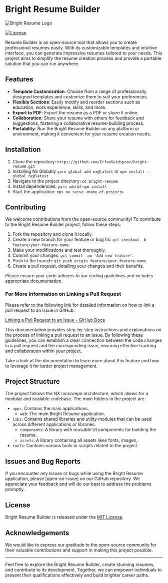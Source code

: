 # Bright Resume Builder

![Bright Resume Logo](/path/to/logo.png)

[![License](https://img.shields.io/github/license/your_username/resume-builder.svg?style=flat-square)](https://github.com/your_username/resume-builder/blob/main/LICENSE)

Resume Builder is an open-source tool that allows you to create professional resumes easily. With its customizable templates and intuitive interface, you can generate impressive resumes tailored to your needs. This project aims to simplify the resume creation process and provide a portable solution that you can run anywhere.

## Features

- **Template Customization**: Choose from a range of professionally designed templates and customize them to suit your preferences.
- **Flexible Sections**: Easily modify and reorder sections such as education, work experience, skills, and more.
- **Export to PDF**: Export the resume as a PDF or share it online.
- **Collaboration**: Share your resume with others for feedback and suggestions, fostering a collaborative resume-building process.
- **Portability**: Run the Bright Resume Builder on any platform or environment, making it convenient for your resume creation needs.

## Installation

1. Clone the repository: `https://github.com/ErfanSeidipoor/bright-resume.git`
3. Installing Nx Globally
   `yarn global add nx@latest` or `npm install --global nx@latest`
2. Navigate to the project directory: `cd bright-resume`
4. Install dependencies: `yarn add` or `npm install`
5. Start the application: `npx nx serve <name-of-project>`

## Contributing

We welcome contributions from the open-source community! To contribute to the Bright Resume Builder project, follow these steps:

1. Fork the repository and clone it locally.
2. Create a new branch for your feature or bug fix: `git checkout -b feature/your-feature-name`.
3. Make your modifications and test thoroughly.
4. Commit your changes: `git commit -am 'Add new feature'`.
5. Push to the branch: `git push origin feature/your-feature-name`.
6. Create a pull request, detailing your changes and their benefits.

Please ensure your code adheres to our coding guidelines and includes appropriate documentation.

### For More Information on Linking a Pull Request

Please refer to the following link for detailed information on how to link a pull request to an issue in GitHub:

[Linking a Pull Request to an Issue - GitHub Docs](https://docs.github.com/en/issues/tracking-your-work-with-issues/linking-a-pull-request-to-an-issue)

This documentation provides step-by-step instructions and explanations on the process of linking a pull request to an issue. By following these guidelines, you can establish a clear connection between the code changes in a pull request and the corresponding issue, ensuring effective tracking and collaboration within your project.

Take a look at the documentation to learn more about this feature and how to leverage it for better project management.


## Project Structure

The project follows the NX monorepo architecture, which allows for a modular and scalable codebase. The main folders in the project are:

- `apps`: Contains the main applications.
  - `web`: The main Bright Resume application.
- `libs`: Contains shared libraries and utility modules that can be used across different applications or libraries.
  - `components`: A library with reusable UI components for building the resume.
  - `assets`: A library containing all assets likes fonts, images,.
- `tools`: Contains various tools or scripts related to the project.


## Issues and Bug Reports

If you encounter any issues or bugs while using the Bright Resume application, please [open-an-issue] on our GitHub repository. We appreciate your feedback and will do our best to address the problems promptly.


## License

Bright Resume Builder is released under the [MIT License](https://github.com/ErfanSeidipoor/bright-resume.git/main/LICENSE).

## Acknowledgements

We would like to express our gratitude to the open-source community for their valuable contributions and support in making this project possible.

---

Feel free to explore the Bright Resume Builder, create stunning resumes, and contribute to its development. Together, we can empower individuals to present their qualifications effectively and build brighter career paths.
